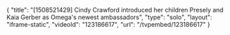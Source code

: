 {
    "title": "[1508521429] Cindy Crawford introduced her children Presely and Kaia Gerber as Omega's newest ambassadors",
    "type": "solo",
    "layout": "iframe-static",
    "videoId": "123186617",
    "url": "\/tvpembed\/123186617"
}